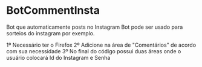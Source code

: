 # BotCommentInsta
Bot que automaticamente posts no Instagram
Bot pode ser usado para sorteios do instagram por exemplo.

1º Necessário ter o Firefox
2º Adicione na área de "Comentários" de acordo com sua necessidade
3º No final do código possui duas áreas onde o usuário colocará Id do Instagram e Senha
